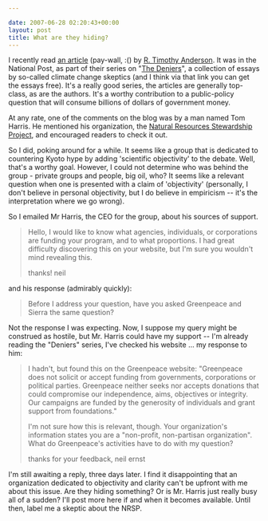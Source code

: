 ```yaml
---

date: 2007-06-28 02:20:43+00:00
layout: post
title: What are they hiding?
---
```


I recently read [an article](http://http://www.canada.com/nationalpost/financialpost/comment/story.html?id=597d0677-2a05-47b4-b34f-b84068db11f4&p=4) (pay-wall, :() by [R. Timothy Anderson](http://nrsp.com/people-tim-patterson.html). It was in the National Post, as part of their series on "[The Deniers](http://www.canada.com/nationalpost/environment/story.html?id=4432a41c-7c52-4b74-934e-f0dac3b2bcb8)", a collection of essays by so-called climate change skeptics (and I think via that link you can get the essays free). It's a really good series, the articles are generally top-class, as are the authors. It's a worthy contribution to a public-policy question that will consume billions of dollars of government money.

At any rate, one of the comments on the blog was by a man named Tom Harris. He mentioned his organization, the [Natural Resources Stewardship Project](http://nrsp.com/), and encouraged readers to check it out.

So I did, poking around for a while. It seems like a group that is dedicated to countering Kyoto hype by adding 'scientific objectivity' to the debate. Well, that's a worthy goal. However, I could not determine who was behind the group - private groups and people, big oil, who? It seems like a relevant question when one is presented with a claim of 'objectivity' (personally, I don't believe in personal objectivity, but I do believe in empiricism -- it's the interpretation where we go wrong).

So I emailed Mr Harris, the CEO for the group, about his sources of support.


<blockquote>Hello, I would like to know what agencies, individuals, or corporations are funding your program, and to what proportions. I had great difficulty discovering this on your website, but I'm sure you wouldn't mind revealing this.

thanks!
neil</blockquote>


and his response (admirably quickly):


<blockquote>Before I address your question, have you asked Greenpeace and Sierra the
same question?</blockquote>


Not the response I was expecting. Now, I suppose my query might be construed as hostile, but Mr. Harris could have my support -- I'm already reading the "Deniers" series, I've checked his website ... my response to him:


<blockquote>I hadn't, but found this on the Greenpeace website:
"Greenpeace does not solicit or accept funding from governments, corporations or political parties. Greenpeace neither seeks nor accepts donations that could compromise our independence, aims, objectives or integrity. Our campaigns are funded by the generosity of individuals and grant support from foundations."

I'm not sure how this is relevant, though. Your organization's information states you are a "non-profit, non-partisan organization". What do Greenpeace's activities have to do with my question?

thanks for your feedback,
neil ernst</blockquote>


I'm still awaiting a reply, three days later. I find it disappointing that an organization dedicated to objectivity and clarity can't be upfront with me about this issue.  Are they hiding something? Or is Mr. Harris just really busy all of a sudden? I'll post more here if and when it becomes available. Until then, label me a skeptic about the NRSP.
